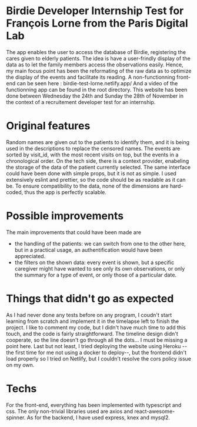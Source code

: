 # Birdie Developer Internship Test for François Lorne from the Paris Digital Lab

The app enables the user to access the database of Birdie, registering the cares
given to elderly patients. The idea is have a user-frindly display of the data
as to let the family members access the observations easily. Hence, my main focus
point has been the reformating of the raw data as to optimize the display of the
events and facilitate its reading.
A non-functionning front-end can be seen here : birdie-test-lorne.netlify.app/
And a video of the functionning app can be found in the root directory.
This website has been done between Wednesday the 24th and Sunday the 28th of
November in the context of a recruitement developer test for an internship.

# Original features

Random names are given out to the patients to identify them, and it is being used
in the descriptions to replace the censored names.
The events are sorted by visit_id, with the most recent visits on top, but the
events in a chronological order.
On the tech side, there is a context provider, enabeling the storage of the data
of the patient currently selected. The same interface could have been done with
simple props, but it is not as simple.
I used extensively eslint and prettier, so the code should be as readable as it
can be.
To ensure compatibility to the data, none of the dimensions are hard-coded, thus
the app is perfectly scalable.

# Possible improvements

The main improvements that could have been made are

- the handling of the patients: we can switch from one to the other here,
  but in a practical usage, an authentification would have been appreciated.
- the filters on the shown data: every event is shown, but a specific caregiver
  might have wanted to see only its own observations, or only the summary for
  a type of event, or only those of a particular date.

# Things that didn't go as expected

As I had never done any tests before on any program, I coudn't start learning
from scratch and implement it in the timelapse left to finish the project.
I like to comment my code, but I didn't have much time to add this touch, and
the code is fairly straightforward.
The timeline design didn't cooperate, so the line doesn't go through all the
dots... I must be missing a point here.
Last but not least, I tried deploying the website using Heroku -- the first
time for me not using a docker to deploy--, but the frontend didn't load
properly so I tried on Netlify, but I couldn't resolve the cors policy issue
on my own.

# Techs

For the front-end, everything has been implemented with typescript and css. The
only non-trivial libraries used are axios and react-awesome-spinner.
As for the backend, I have used express, knex and mysql2.
